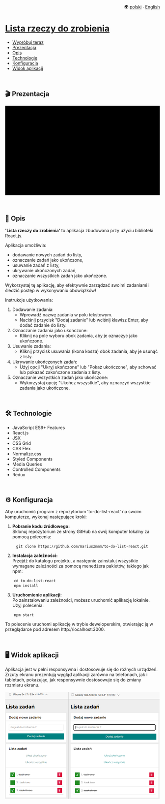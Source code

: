 <p align="right">
  🌍 <a href="README-pl.md">polski</a> ∙ <a href="README.md">English</a>
</p>

# [Lista rzeczy do zrobienia](https://mariuszmmm.github.io/to-do-list-react/)
* [Wypróbuj teraz](https://mariuszmmm.github.io/to-do-list-react/)
* [Prezentacja](#-prezentacja)
* [Opis](#-opis)
* [Technologie](#-technologie)
* [Konfiguracja](#-konfiguracja)
* [Widok aplikacji](#-widok-aplikacji)
<br>

## 🎬 Prezentacja
![to-do list](images/presentation.gif)

<br>

## 📝 Opis
<b>'Lista rzeczy do zrobienia'</b> to aplikacja zbudowana przy użyciu biblioteki React.js.<br>

Aplikacja umożliwia:  
- dodawanie nowych zadań do listy,
- oznaczanie zadań jako ukończone,
- usuwanie zadań z listy,
- ukrywanie ukończonych zadań,
- oznaczanie wszystkich zadań jako ukończone.
  
Wykorzystaj tę aplikację, aby efektywnie zarządzać swoimi zadaniami i śledzić postęp w wykonywaniu obowiązków!

Instrukcje użytkowania:
   
1. Dodawanie zadania:  
   - Wprowadź nazwę zadania w polu tekstowym.
   - Naciśnij przycisk "Dodaj zadanie" lub wciśnij klawisz Enter, aby dodać zadanie do listy.
2. Oznaczanie zadania jako ukończone:
   - Kliknij na pole wyboru obok zadania, aby je oznaczyć jako ukończone.
4. Usuwanie zadania:
   - Kliknij przycisk usuwania (ikona kosza) obok zadania, aby je usunąć z listy.
5. Ukrywanie ukończonych zadań:
   - Użyj opcji "Ukryj ukończone" lub "Pokaż ukończone", aby schować lub pokazać zakończone zadania z listy.
6. Oznaczanie wszystkich zadań jako ukończone:
   - Wykorzystaj opcję "Ukończ wszystkie", aby oznaczyć wszystkie zadania jako ukończone.

<br>

## 🛠 Technologie

<ul>
<li>JavaScript ES6+ Features</li>
<li>React.js</li>
<li>JSX</li>
<li>CSS Grid</li>
<li>CSS Flex</li>
<li>Normalize.css</li>
<li>Styled Components</li>
<li>Media Queries</li>
<li>Controlled Components</li>
<li>Redux</li>
</ul>

<br>

## ⚙ Konfiguracja
Aby uruchomić program z repozytorium 'to-do-list-react' na swoim komputerze, wykonaj następujące kroki:

1. <b>Pobranie kodu źródłowego:</b><br>
Sklonuj repozytorium ze strony GitHub na swój komputer lokalny za pomocą polecenia:
```commandline
     git clone https://github.com/mariuszmmm/to-do-list-react.git
```
2. <b>Instalacja zależności:</b><br>
Przejdź do katalogu projektu, a następnie zainstaluj wszystkie wymagane zależności za pomocą menedżera pakietów, takiego jak npm:
```commandline
    cd to-do-list-react
    npm install
```
3. <b>Uruchomienie aplikacji:</b><br>
Po zainstalowaniu zależności, możesz uruchomić aplikację lokalnie. Użyj polecenia:
```commandline
    npm start
```
 To polecenie uruchomi aplikację w trybie deweloperskim, otwierając ją w przeglądarce pod adresem http://localhost:3000.

<br>

## 🖥 Widok aplikacji
Aplikacja jest w pełni responsywna i dostosowuje się do różnych urządzeń.<br>
Zrzuty ekranu prezentują wygląd aplikacji zarówno na telefonach, jak i tabletach, pokazując, jak responsywnie dostosowuje się do zmiany rozmiaru ekranu.

![to-do list](images/size.png)
